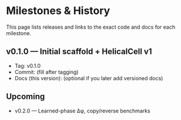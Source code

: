 # Milestones & History

This page lists releases and links to the exact code and docs for each milestone.

## v0.1.0 — Initial scaffold + HelicalCell v1
- Tag: v0.1.0
- Commit: (fill after tagging)
- Docs (this version): (optional if you later add versioned docs)

## Upcoming
- v0.2.0 — Learned-phase Δφ, copy/reverse benchmarks
